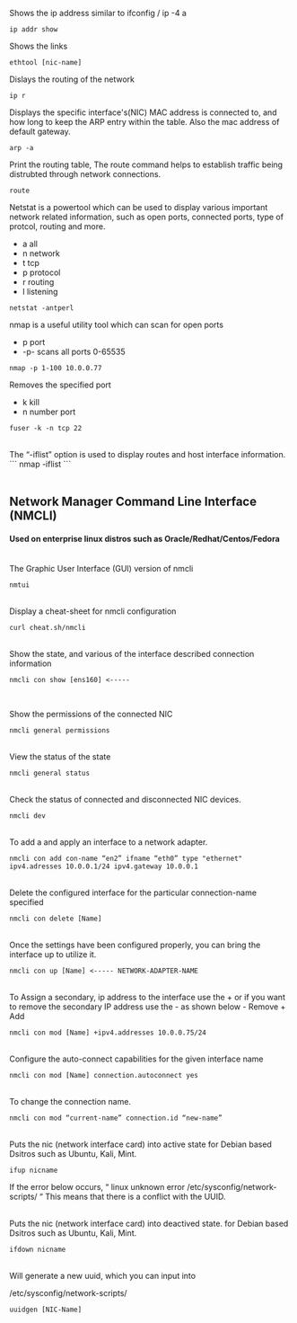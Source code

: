 Shows the ip address similar to ifconfig / ip -4 a
``` 
ip addr show 
```

Shows the links
```
ethtool [nic-name]
```


Dislays the routing of the network
```
ip r 
```

Displays the specific interface's(NIC) MAC address is connected to, and how long to keep the ARP entry within the table. Also the mac address of default gateway.
```
arp -a 
```


Print the routing table, The route command helps to establish traffic being distrubted through network connections.
```
route 
```

Netstat is a powertool which can be used to display various important network related information, such as open ports, connected ports, type of protcol, routing and more. 

- a all 
- n network  
- t tcp  
- p protocol 
- r routing 
- l listening

```
netstat -antperl 
```

nmap is a useful utility tool which can scan for open ports 
- p port  
- -p- scans all ports 0-65535 
```
nmap -p 1-100 10.0.0.77 
```

Removes the specified port
- k kill 
- n number port
```
fuser -k -n tcp 22 
```

<br>
The “-iflist” option is used to display routes and host interface information. 
```
nmap -iflist
```


<br>
<br>


<h2> Network Manager Command Line Interface (NMCLI) </h3> 
<h4> Used on enterprise linux distros such as Oracle/Redhat/Centos/Fedora  </h4>

<br>
The Graphic User Interface (GUI) version of nmcli 

```
nmtui
```

<br>
Display a cheat-sheet for nmcli configuration

```
curl cheat.sh/nmcli
```

<br>
Show the state, and various  of the interface described  connection information 

```
nmcli con show [ens160] <----- 
```

<br>

Show the permissions of the connected NIC 
```
nmcli general permissions
```

<br>
View the status of the state 

```
nmcli general status
```

<br>
Check the status of connected and disconnected NIC devices.

```
nmcli dev
```

<br>
To add a and apply an interface  to a network adapter.

```
nmcli con add con-name “en2” ifname “eth0” type "ethernet"  ipv4.adresses 10.0.0.1/24 ipv4.gateway 10.0.0.1
```

<br>
Delete the configured interface for the particular connection-name specified

```
nmcli con delete [Name]
```

<br>
Once the settings have been configured properly, you can bring the interface up to utilize it.

```
nmcli con up [Name] <----- NETWORK-ADAPTER-NAME
```

<br>
To Assign a secondary, ip address to the interface use the + or if you want to remove the secondary IP address use the - as shown below
- Remove
+ Add

```
nmcli con mod [Name] +ipv4.addresses 10.0.0.75/24
```

<br>
Configure the auto-connect capabilities for the given interface name

```
nmcli con mod [Name] connection.autoconnect yes
```

<br>
To change the connection name.

```
nmcli con mod “current-name” connection.id “new-name”
```

<br>
Puts the nic (network interface card) into active state for Debian based Dsitros such as Ubuntu, Kali, Mint.

```
ifup nicname 
```


If the error below occurs,
“ linux unknown error /etc/sysconfig/network-scripts/ “
This means that there is a conflict with the UUID.

<br>
Puts the nic (network interface card) into deactived state. for Debian based Dsitros such as Ubuntu, Kali, Mint.

```
ifdown nicname 
```

<br>
Will generate a new uuid, which you can input into 

/etc/sysconfig/network-scripts/
```
uuidgen [NIC-Name]
```

